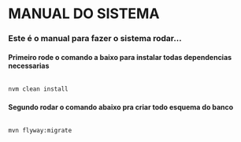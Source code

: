 # MANUAL DO SISTEMA
### Este é o manual para fazer o sistema rodar...

#### Primeiro rode o comando a baixo para instalar todas dependencias necessarias
``` bash

nvm clean install

```
#### Segundo rodar o comando abaixo pra criar todo esquema do banco

``` bash

mvn flyway:migrate

```